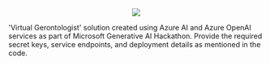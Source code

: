  <div align="center">
    <img src="https://d112y698adiu2z.cloudfront.net/photos/production/challenge_photos/002/828/296/datas/full_width.png">
</div>

'Virtual Gerontologist' solution created using Azure AI and Azure OpenAI services as part of Microsoft Generative AI Hackathon.
Provide the required secret keys, service endpoints, and deployment details as mentioned in the code.
